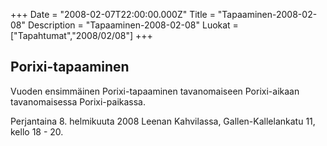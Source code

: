 +++
Date = "2008-02-07T22:00:00.000Z"
Title = "Tapaaminen-2008-02-08"
Description = "Tapaaminen-2008-02-08"
Luokat = ["Tapahtumat","2008/02/08"]
+++

Porixi-tapaaminen
-----------------

Vuoden ensimmäinen Porixi-tapaaminen tavanomaiseen Porixi-aikaan
tavanomaisessa Porixi-paikassa.

Perjantaina 8. helmikuuta 2008 Leenan Kahvilassa, Gallen-Kallelankatu
11, kello 18 - 20.


